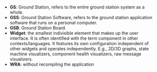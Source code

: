 - **GS**: Ground Station, refers to the entire ground station system as a whole.
- **GSS**: Ground Station Software, refers to the ground station application software that runs on a personal computer.
- **GSB**: Ground Station Board.
- **Widget**: the smallest indivisible element that makes up the user interface. It is often identified with the term component in other contexts/languages. It features its own configuration independent of other widgets and operates independently. E.g., 2D/3D graphs, state machine visualizers, component health visualizers, raw message visualizers.
- **WRA**: without recompiling the application
